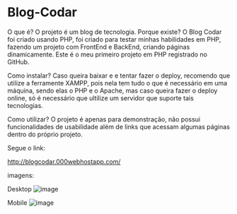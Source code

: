 # Blog-Codar

O que é? 
  O projeto é um blog de tecnologia.
Porque existe?
  O Blog Codar foi criado usando PHP, foi criado para testar minhas habilidades em PHP, fazendo um projeto com FrontEnd e BackEnd, criando páginas dinamicamente.
  Este é o meu primeiro projeto em PHP registrado no GitHub.
  
  
Como instalar? 
  Caso queira baixar e e tentar fazer o deploy, recomendo que utilize a ferramente XAMPP, pois nela tem tudo o que é necessário em uma máquina, sendo elas o PHP e o Apache, mas caso queira fazer o deploy online, só é necessário que ultilize um servidor que suporte tais tecnologias.
  
Como utilizar?
  O projeto é apenas para demonstração, não possui funcionalidades de usabilidade além de links que acessam algumas páginas dentro do próprio projeto.
  



Segue o link:

http://blogcodar.000webhostapp.com/


imagens:

Desktop
![image](https://user-images.githubusercontent.com/104292192/214461575-df648f0f-501b-4773-82fe-c1f988320ae6.png)

Mobile
![image](https://user-images.githubusercontent.com/104292192/214461701-901b532b-2927-42c9-a9a5-8cd30e5dcd6e.png)
